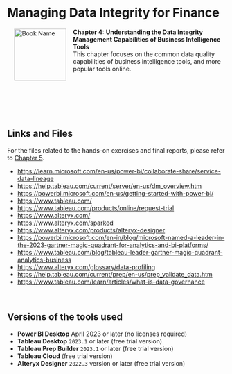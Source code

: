 # Managing Data Integrity for Finance

<a href="https://www.packtpub.com/product/managing-data-integrity-for-finance/9781837630141"><img src="https://content.packt.com/B19758/cover_image_small.jpg" alt="Book Name" height="120px" align="left" style="margin: 0px 15px; border-color: white; border-style: solid; border-width: 1px;"></a>

**Chapter 4: Understanding the Data Integrity Management Capabilities of Business Intelligence Tools** <br />
This chapter focuses on the common data quality capabilities of business intelligence tools, and more popular tools online.

<br />
<br />
<br />
<br />
<br />

## Links and Files
For the files related to the hands-on exercises and final reports, please refer to [Chapter 5](https://github.com/PacktPublishing/Managing-Data-Integrity-for-Finance/tree/main/ch05#readme).

- https://learn.microsoft.com/en-us/power-bi/collaborate-share/service-data-lineage
- https://help.tableau.com/current/server/en-us/dm_overview.htm
- https://powerbi.microsoft.com/en-us/getting-started-with-power-bi/
- https://www.tableau.com/
- https://www.tableau.com/products/online/request-trial
- https://www.alteryx.com/
- https://www.alteryx.com/sparked
- https://www.alteryx.com/products/alteryx-designer
- https://powerbi.microsoft.com/en-in/blog/microsoft-named-a-leader-in-the-2023-gartner-magic-quadrant-for-analytics-and-bi-platforms/
- https://www.tableau.com/blog/tableau-leader-gartner-magic-quadrant-analytics-business
- https://www.alteryx.com/glossary/data-profiling
- https://help.tableau.com/current/prep/en-us/prep_validate_data.htm
- https://www.tableau.com/learn/articles/what-is-data-governance

<br />

## Versions of the tools used
- **Power BI Desktop** April 2023 or later (no licenses required)
- **Tableau Desktop** `2023.1` or later (free trial version)
- **Tableau Prep Builder** `2023.1` or later (free trial version)
- **Tableau Cloud** (free trial version)
- **Alteryx Designer** `2022.3` version or later (free trial version)
